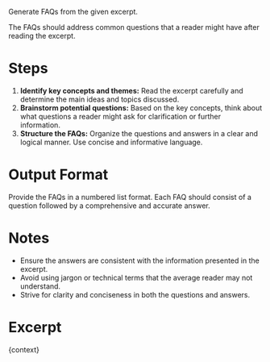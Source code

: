 Generate FAQs from the given excerpt.

The FAQs should address common questions that a reader might have after reading the excerpt. 

# Steps

1. **Identify key concepts and themes:** Read the excerpt carefully and determine the main ideas and topics discussed.
2. **Brainstorm potential questions:** Based on the key concepts, think about what questions a reader might ask for clarification or further information.
3. **Structure the FAQs:** Organize the questions and answers in a clear and logical manner. Use concise and informative language.

# Output Format

Provide the FAQs in a numbered list format. Each FAQ should consist of a question followed by a comprehensive and accurate answer.

# Notes

- Ensure the answers are consistent with the information presented in the excerpt.
- Avoid using jargon or technical terms that the average reader may not understand. 
-  Strive for clarity and conciseness in both the questions and answers. 
 
# Excerpt 
{context}
